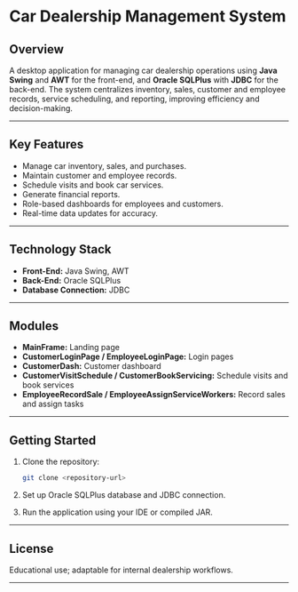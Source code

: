 
# Car Dealership Management System

## Overview

A desktop application for managing car dealership operations using **Java Swing** and **AWT** for the front-end, and **Oracle SQLPlus** with **JDBC** for the back-end. The system centralizes inventory, sales, customer and employee records, service scheduling, and reporting, improving efficiency and decision-making.

---

## Key Features

* Manage car inventory, sales, and purchases.
* Maintain customer and employee records.
* Schedule visits and book car services.
* Generate financial reports.
* Role-based dashboards for employees and customers.
* Real-time data updates for accuracy.

---

## Technology Stack

* **Front-End:** Java Swing, AWT
* **Back-End:** Oracle SQLPlus
* **Database Connection:** JDBC

---

## Modules

* **MainFrame:** Landing page
* **CustomerLoginPage / EmployeeLoginPage:** Login pages
* **CustomerDash:** Customer dashboard
* **CustomerVisitSchedule / CustomerBookServicing:** Schedule visits and book services
* **EmployeeRecordSale / EmployeeAssignServiceWorkers:** Record sales and assign tasks

---

## Getting Started

1. Clone the repository:

   ```bash
   git clone <repository-url>
   ```
2. Set up Oracle SQLPlus database and JDBC connection.
3. Run the application using your IDE or compiled JAR.

---

## License

Educational use; adaptable for internal dealership workflows.

---
